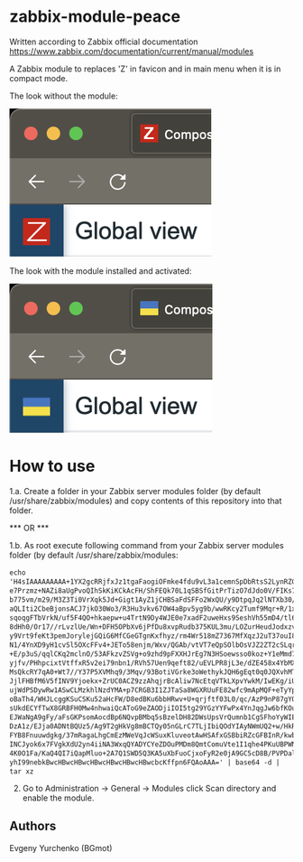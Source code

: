# zabbix-module-peace
Written according to Zabbix official documentation <https://www.zabbix.com/documentation/current/manual/modules>

A Zabbix module to replaces 'Z' in favicon and in main menu when it is in compact mode.

The look without the module:

![screenshot](screenshots/screenshot-before.png)

The look with the module installed and activated:

![screenshot](screenshots/screenshot-after.png)

# How to use
1.a. Create a folder in your Zabbix server modules folder (by default /usr/share/zabbix/modules) and copy contents of this repository into that folder.

*** OR ***

1.b. As root execute following command from your Zabbix server modules folder (by default /usr/share/zabbix/modules:
```
echo 'H4sIAAAAAAAAA+1YX2gcRRjfxJz1tgaFaogiOFmke4fdu9vL3a1cemnSpDbRtsS2LynRZG9v7nZ7
e7Przmz+NAZi8aUgPvoQIhSkKiKCkAcFH/ShFEQk70L1qSBSfGitPrTizO7dJdo0V/FIKs7vmJ2Z
b775vm/m29/M3Z3Ti0VrXqk5Jd+Gigt1AyZ1jCHBSaFdSFFo2WxQU/y9DtpqJq2lNTXb30/laian
aQLIti2CbeBjonsACJ7jkO30Wo3/R3Hu3vkv67OW4aBpv5yg9b/wwRKcy2Tumf9Mqr+R/1xOZfnX
sqoqgFTbVrkN/uf5F4QO+hkaepw+u4TrtN9Dy4WJE0e7xadF2uweHxs9SeshVh55mD4/tl6/Squ1
8dHh0/Or17//rLvzlUe/Wn+DFH5OPbXv6jPfDu8xvpRudb375KUL3mu/LOZurHeudJodxzvWlstL
y9Vrt9feKt3pemJorylejGQiG6MfCGeGTgnKxfhyz/rm4Wr518mZ7367MfXqzJ2uT37ouI8p9eFr
N1/4YnXD9yH1cvSl5OXcFFv4+JETo58enjm/Wxv/QGAb/vtVT7eQpSOlbOsVJZ2ZT2cSLqr8Yx+t
+E/p3uS/qqlCKq2mclnO/53AFkzvZSVg+o9zhd9pFXXHJrEg7N3HSoewsso0koz+Y1eMmd7IQ929
yjfv/PHhpcixtVtffxR5v2ei79nbn1/RVh57Uen9qeft82/uEVLPR8jL3e/dZE458x4YbMX/mo6s
MsQkcRY7qA0+Wt7//Y37P5XVMhq9/3Mqv/93BotiVGrke3oWethykJQH6gEqt0q0JQXvhMT6SK9B
JjlFHBfM6V5fINV9Yjoekx+ZrUC0ACZ9zzAhqjrBcAliw7NcEtqVTkLXpvYwkM/IwEKg/iUT6KjE
ujWdPSDywRw1ASwCLMzkhlNzdYMA+p7CRGB3I1ZJTaSa8WGXRUuFE82wfc9mApMQF+eTyYpFTL+Y
oBaTh4/WHJLcggKSuCSKu52aHcFW/D8edBKu6bbHRwv+U+qrjftf03L0/qc/AzP9nP87gYOHaJpF
sUkdECYfTwX8GRBFH0Mw4nhwaiQcAToG9eZAODjiIOI5tg29YGzYYFwPx4YnJqgJw6bfKOuGAZwn
EJWaNgA9gFy/aFsGKPsomAocdBp6NQvpBMbq5sBzelDH82DWsUpsVrQumnb1CgSFhoYyWIEknBSL
DzA1z/EJja0ADNtBQUz5/Ag9T2gHkVg8mBCTQy05nGLrC7TLjIbiQOdYIAyNWmUQ2+w/HkR0lxj0
FYB8Fnuuwdgkg/37mRagaLhgCmEzMWeVqJcWSuxKluveotAwHSAfxGSBbiRZcGFBInR/kwbG0qB8
INCJyok6x7FVgkXdU2yn4iiNA3WxqQYADYCYeZDOuPMDm8QmtComuVte1I1qhe4PKuUBPWNjUniI
4K0O1Fa/KaQ4QI7iQapMluo+2A7Q1SWD5Q3KA5uXbFuoCjxoFyR2e0jA9GC5cD8B/PVPDaludkkM
yhI99nebkBwcHBwcHBwcHBwcHBwcHBwcHBwcbcKffpn6FQAoAAA=' | base64 -d | tar xz
```
2. Go to Administration -> General -> Modules click Scan directory and enable the module.

## Authors
Evgeny Yurchenko (BGmot)
